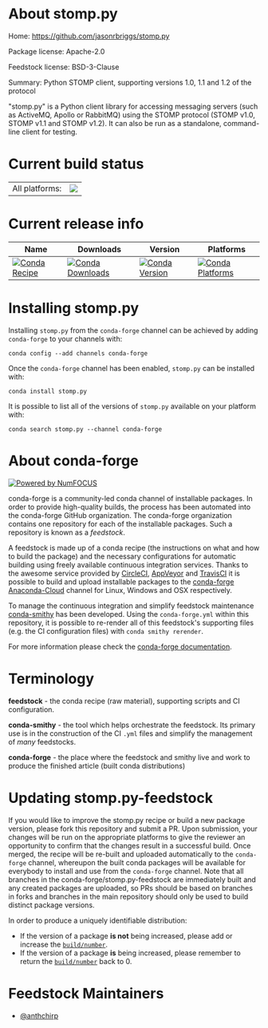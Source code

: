 About stomp.py
==============

Home: https://github.com/jasonrbriggs/stomp.py

Package license: Apache-2.0

Feedstock license: BSD-3-Clause

Summary: Python STOMP client, supporting versions 1.0, 1.1 and 1.2 of the protocol

"stomp.py" is a Python client library for accessing messaging servers
(such as ActiveMQ, Apollo or RabbitMQ) using the STOMP protocol
(STOMP v1.0, STOMP v1.1 and STOMP v1.2).
It can also be run as a standalone, command-line client for testing.


Current build status
====================


<table><tr><td>All platforms:</td>
    <td>
      <a href="https://dev.azure.com/conda-forge/feedstock-builds/_build/latest?definitionId=4354&branchName=master">
        <img src="https://dev.azure.com/conda-forge/feedstock-builds/_apis/build/status/stomp.py-feedstock?branchName=master">
      </a>
    </td>
  </tr>
</table>

Current release info
====================

| Name | Downloads | Version | Platforms |
| --- | --- | --- | --- |
| [![Conda Recipe](https://img.shields.io/badge/recipe-stomp.py-green.svg)](https://anaconda.org/conda-forge/stomp.py) | [![Conda Downloads](https://img.shields.io/conda/dn/conda-forge/stomp.py.svg)](https://anaconda.org/conda-forge/stomp.py) | [![Conda Version](https://img.shields.io/conda/vn/conda-forge/stomp.py.svg)](https://anaconda.org/conda-forge/stomp.py) | [![Conda Platforms](https://img.shields.io/conda/pn/conda-forge/stomp.py.svg)](https://anaconda.org/conda-forge/stomp.py) |

Installing stomp.py
===================

Installing `stomp.py` from the `conda-forge` channel can be achieved by adding `conda-forge` to your channels with:

```
conda config --add channels conda-forge
```

Once the `conda-forge` channel has been enabled, `stomp.py` can be installed with:

```
conda install stomp.py
```

It is possible to list all of the versions of `stomp.py` available on your platform with:

```
conda search stomp.py --channel conda-forge
```


About conda-forge
=================

[![Powered by NumFOCUS](https://img.shields.io/badge/powered%20by-NumFOCUS-orange.svg?style=flat&colorA=E1523D&colorB=007D8A)](http://numfocus.org)

conda-forge is a community-led conda channel of installable packages.
In order to provide high-quality builds, the process has been automated into the
conda-forge GitHub organization. The conda-forge organization contains one repository
for each of the installable packages. Such a repository is known as a *feedstock*.

A feedstock is made up of a conda recipe (the instructions on what and how to build
the package) and the necessary configurations for automatic building using freely
available continuous integration services. Thanks to the awesome service provided by
[CircleCI](https://circleci.com/), [AppVeyor](https://www.appveyor.com/)
and [TravisCI](https://travis-ci.com/) it is possible to build and upload installable
packages to the [conda-forge](https://anaconda.org/conda-forge)
[Anaconda-Cloud](https://anaconda.org/) channel for Linux, Windows and OSX respectively.

To manage the continuous integration and simplify feedstock maintenance
[conda-smithy](https://github.com/conda-forge/conda-smithy) has been developed.
Using the ``conda-forge.yml`` within this repository, it is possible to re-render all of
this feedstock's supporting files (e.g. the CI configuration files) with ``conda smithy rerender``.

For more information please check the [conda-forge documentation](https://conda-forge.org/docs/).

Terminology
===========

**feedstock** - the conda recipe (raw material), supporting scripts and CI configuration.

**conda-smithy** - the tool which helps orchestrate the feedstock.
                   Its primary use is in the construction of the CI ``.yml`` files
                   and simplify the management of *many* feedstocks.

**conda-forge** - the place where the feedstock and smithy live and work to
                  produce the finished article (built conda distributions)


Updating stomp.py-feedstock
===========================

If you would like to improve the stomp.py recipe or build a new
package version, please fork this repository and submit a PR. Upon submission,
your changes will be run on the appropriate platforms to give the reviewer an
opportunity to confirm that the changes result in a successful build. Once
merged, the recipe will be re-built and uploaded automatically to the
`conda-forge` channel, whereupon the built conda packages will be available for
everybody to install and use from the `conda-forge` channel.
Note that all branches in the conda-forge/stomp.py-feedstock are
immediately built and any created packages are uploaded, so PRs should be based
on branches in forks and branches in the main repository should only be used to
build distinct package versions.

In order to produce a uniquely identifiable distribution:
 * If the version of a package **is not** being increased, please add or increase
   the [``build/number``](https://conda.io/docs/user-guide/tasks/build-packages/define-metadata.html#build-number-and-string).
 * If the version of a package **is** being increased, please remember to return
   the [``build/number``](https://conda.io/docs/user-guide/tasks/build-packages/define-metadata.html#build-number-and-string)
   back to 0.

Feedstock Maintainers
=====================

* [@anthchirp](https://github.com/anthchirp/)

